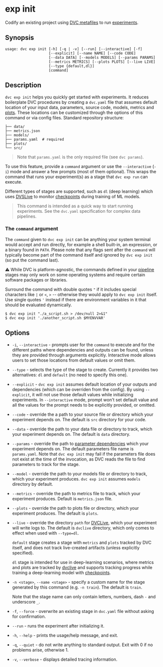 # exp init

Codify an existing project using
[DVC metafiles](/doc/user-guide/project-structure) to run
[experiments](/doc/user-guide/experiment-management).

## Synopsis

```usage
usage: dvc exp init [-h] [-q | -v] [--run] [--interactive] [-f]
                    [--explicit] [--name NAME] [--code CODE]
                    [--data DATA] [--models MODELS] [--params PARAMS]
                    [--metrics METRICS] [--plots PLOTS] [--live LIVE]
                    [--type {default,dl}]
                    [command]
```

## Description

`dvc exp init` helps you quickly get started with experiments. It reduces
boilerplate DVC procedures by creating a `dvc.yaml` file that assumes default
location of your input data, <abbr>parameters</abbr>, source code, models,
<abbr>metrics</abbr> and [plots](/doc/command-reference/plots). These locations
can be customized through the options of this command or via config files.
Standard repository structure:

```
├── data/
├── metrics.json
├── models/
├── params.yaml  # required
├── plots/
└── src/
```

> Note that `params.yaml` is the only required file (see `dvc params`).

To use this feature, provide a `command` argument or use the `--interactive`
(`-i`) mode and answer a few prompts (most of them optional). This wraps the
command that runs your experiment(s) as a <abbr>stage</abbr> that `dvc exp run`
can execute.

Different types of stages are supported, such as `dl` (deep learning) which uses
[DVSLive](/doc/dvclive) to monitor [checkpoints] during training of ML models.

> This command is intended as a quick way to start running experiments. See the
> `dvc.yaml` specification for complex data pipelines.

[checkpoints]: /doc/user-guide/experiment-management/checkpoints

### The `command` argument

The `command` given to `dvc exp init` can be anything your system terminal would
accept and run directly, for example a shell built-in, an expression, or a
binary found in `PATH`. Please note that any flags sent after the `command` will
typically become part of the command itself and ignored by `dvc exp init` (so
put the command last).

⚠️ While DVC is platform-agnostic, the commands defined in your
[pipeline](/doc/command-reference/dag) stages may only work on some operating
systems and require certain software packages or libraries.

Surround the command with double quotes `"` if it includes special characters
like `|` or `<`, `>` -- otherwise they would apply to `dvc exp init` itself. Use
single quotes `'` instead if there are environment variables in it that should
be evaluated dynamically.

```dvc
$ dvc exp init "./a_script.sh > /dev/null 2>&1"
$ dvc exp init './another_script.sh $MYENVVAR'
```

## Options

- `-i`, `--interactive` - prompts user for the `command` to execute and for the
  different paths where dependencies and outputs can be found, unless they are
  provided through arguments explicitly. Interactive mode allows users to set
  those locations from default values or omit them.

- `--type` - selects the type of the stage to create. Currently it provides two
  alternatives: `dl` and `default` (no need to specify this one).

- `--explicit` - `dvc exp init` assumes default location of your outputs and
  dependencies (which can be overriden from the config). By using `--explicit`,
  it will not use those default values while initializing experiments. In
  `--interactive` mode, prompt won't set default value and all the values for
  the prompt needs to be explicitly provided, or omitted.

- `--code` - override the a path to your source file or directory which your
  experiment depends on. The default is `src` directory for your code.

- `--data` - override the path to your data file or directory to track, which
  your experiment depends on. The default is `data` directory.

- `--params` - override the path to
  [parameter dependencies](/doc/command-reference/params) which your experiment
  depends on. The default parameters file name is `params.yaml`. Note that
  `dvc exp init` may fail if the parameters file does not exist at the time of
  the invocation, as DVC reads the file to find parameters to track for the
  stage.

- `--model` - override the path to your models file or directory to track, which
  your experiment produces. `dvc exp init` assumes `models` directory by
  default.

- `--metrics` - override the path to metrics file to track, which your
  experiment produces. Default is `metrics.json` file.

- `--plots` - override the path to plots file or directory, which your
  experiment produces. The default is `plots`.

- `--live` - override the directory `path` for [DVCLive](/doc/dvclive), which
  your experiment will write logs to. The default is `dvclive` directory, which
  only comes to effect when used with `--type=dl`.

  `default` stage creates a stage with `metrics` and `plots` tracked by DVC
  itself, and does not track live-created artifacts (unless explicitly
  specified).

  `dl` stage is intended for use in deep-learning scenarios, where metrics and
  plots are tracked by [dvclive](/doc/dvclive) and supports tracking progress
  while training a deep-learning model with
  [checkpoints](/doc/command-reference/exp/run#checkpoints).

- `-n <stage>`, `--name <stage>` - specify a custom name for the stage generated
  by this command (e.g. `-n train`). The default is `train`.

  Note that the stage name can only contain letters, numbers, dash `-` and
  underscore `_`.

- `-f`, `--force` - overwrite an existing stage in `dvc.yaml` file without
  asking for confirmation.

- `--run` - runs the experiment after initializing it.

- `-h`, `--help` - prints the usage/help message, and exit.

- `-q`, `--quiet` - do not write anything to standard output. Exit with 0 if no
  problems arise, otherwise 1.

- `-v`, `--verbose` - displays detailed tracing information.
